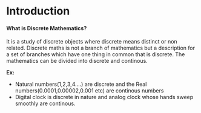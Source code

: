 # Introduction

#### What is Discrete Mathematics?

It is a study of discrete objects where discrete means distinct or non related. Discrete maths is not a branch of mathematics but a description for a set of branches which have one thing in common that is discrete.
The mathematics can be divided into discrete and continous.

**Ex:**

- Natural numbers(1,2,3,4....) are discrete and the Real numbers(0.0001,0.00002,0.001 etc) are continous numbers
- Digital clock is discrete in nature and analog clock whose hands sweep smoothly are continous.
